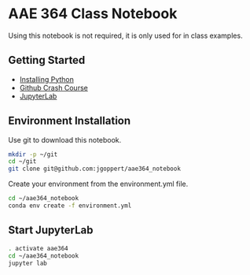 # AAE 364 Class Notebook

Using this notebook is not required, it is only used for in class examples.

## Getting Started
* [Installing Python](https://www.youtube.com/watch?v=YJC6ldI3hWk)
* [Github Crash Course](https://www.youtube.com/watch?v=SWYqp7iY_Tc)
* [JupyterLab](https://www.youtube.com/watch?v=Gzun8PpyBCo)

## Environment Installation

Use git to download this notebook.

```bash
mkdir -p ~/git
cd ~/git
git clone git@github.com:jgoppert/aae364_notebook
```

Create your environment from the environment.yml file.

```bash
cd ~/aae364_notebook
conda env create -f environment.yml
```

## Start JupyterLab

```bash
. activate aae364
cd ~/aae364_notebook
jupyter lab
```
